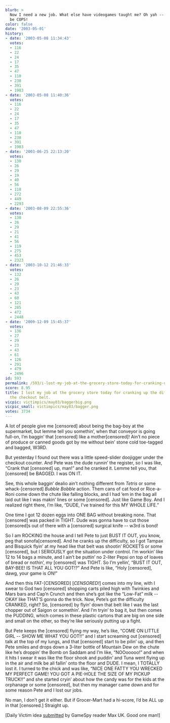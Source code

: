 ```yaml
---
blurb: >
  Now I need a new job. What else have videogames taught me? Oh yah -- dude, let's
  be COPS!
color: false
date: '2003-05-01'
history:
- date: '2003-05-08 11:34:43'
  votes:
  - 116
  - 22
  - 24
  - 17
  - 35
  - 47
  - 110
  - 238
  - 391
  - 1983
- date: '2003-05-08 11:40:36'
  votes:
  - 116
  - 22
  - 24
  - 17
  - 35
  - 47
  - 110
  - 238
  - 391
  - 1983
- date: '2003-06-25 22:13:20'
  votes:
  - 130
  - 26
  - 29
  - 19
  - 40
  - 56
  - 118
  - 272
  - 449
  - 2293
- date: '2003-08-09 22:55:36'
  votes:
  - 130
  - 26
  - 29
  - 21
  - 41
  - 56
  - 119
  - 275
  - 453
  - 2323
- date: '2003-10-12 21:46:33'
  votes:
  - 132
  - 26
  - 29
  - 23
  - 43
  - 60
  - 121
  - 285
  - 472
  - 2448
- date: '2009-12-09 15:45:37'
  votes:
  - 136
  - 27
  - 29
  - 23
  - 43
  - 61
  - 126
  - 291
  - 479
  - 2496
id: 593
permalink: /593/i-lost-my-job-at-the-grocery-store-today-for-cranking-up-the-difficulty-on-the-checkout-belt/
score: 8.95
title: I lost my job at the grocery store today for cranking up the difficulty on
  the checkout belt.
vicpic: victimpics/may03/baggerbig.png
vicpic_small: victimpics/may03/bagger.png
votes: 3734
---
```


A lot of people give me \[censored\] about being the bag-boy at the
supermarket, but lemme tell you somethin’, when that conveyor is going
full-on, I’m baggin’ that \[censored\] like a mother\[censored\]! Ain’t
no piece of produce or canned goods got by me without bein’ stone cold
toe-tagged and bagged, W3RD.

But yesterday I found out there was a little speed-slider doojigger
under the checkout counter. And Pete was the dude runnin’ the register,
so I was like, “Crank that \[censored\] up, man!” and he cranked it.
Lemme tell you, that \[censored\] be BAGGED. I was ON IT.

See, this whole baggin’ dealio ain’t nothing different from *Tetris* or
some whack-\[censored\] *Bubble Bobble* action. Them cans of cat food or
Rice-a-Roni come down the chute like falling blocks, and I had ‘em in
the bag all laid out like I was makin’ lines or some \[censored\]. Just
like Game Boy. And I realized right there, I’m like, “DUDE, I’ve trained
for this MY WHOLE LIFE.”

One time I got 12 dozen eggs into ONE BAG without breaking none. That
\[censored\] was packed in TIGHT. Dude was gonna have to cut those
\[censored\]s out of there with a \[censored\] surgical knife -- w3rd is
bond!

So I am ROCKING the house and I tell Pete to just BUST IT OUT, you know,
peg that sonofa\[censored\]. And he cranks up the difficulty, so I got
Tampax and Bisquick flyin’ at my head like that belt was shootin’
ROCKETS or some \[censored\], but I SERIOUSLY got the situation under
control. I’m workin’ like 12 to 14 bags a minute, and I ain’t be puttin’
no 2-liter Pepsi on top of loaves of bread or nothin’, my \[censored\]
was TIGHT. So I’m yellin’, “BUST IT OUT, BAY-BEE! IS THAT ALL YOU GOT!?”
And Pete is like, “Holy \[censored\], dawg, your game is *ON!*”

And then this FAT-\[CENSORED\] \[*CENSORED!*\] comes into my line, with
I swear to God two \[censored\] shopping carts piled high with Twinkies
and Mars bars and Cap’n Crunch and then she’s got like the “Low-Fat”
milk -- OKAY like THAT’S gonna do the trick. Now, Pete’s got the
difficulty CRANKED, right? So, \[censored\] by flyin’ down that belt
like I was the last chopper out of Saigon or somethin’. And I’m tryin’
to bag it, but then comes the PUDDING, which comes in these plastic
cartons that are big on one side and small on the other, so they’re like
seriously putting up a fight.

But Pete keeps the \[censored\] flying my way, he’s like, “COME ON
LITTLE GIRL -- SHOW ME WHAT YOU GOT!!” and I start screaming out
\[censored\] talk at the top of my lungs, and that \[censored\] start to
be pilin’ up, and then Pete smiles and drops down a 3-liter bottle of
Mountain Dew on the chute like he’s droppin’ the Bomb on Saddam and I’m
like, “NOOooooo!” and when it hits I swear it was like the floor shook
and puddin’ and Tuna went flying up in the air and milk be all fallin’
onto the floor and DUDE. I mean, I TOTALLY lost it. I turned to the
chick and was like, “NICE ONE FATTY YOU WRECKED MY PERFECT GAME! YOU GOT
A PIE-HOLE THE SIZE OF MY PICKUP TRUCK!!” and she started cryin’ about
how the candy was for the kids at the orphanage or some \[censored\],
but then my manager came down and for some reason Pete and I lost our
jobs.

No man, I don’t get it either. But if Grocer-Mart had a hi-score, I’d be
ALL up in that \[censored.\] Straight up.

\[Daily Victim idea
[submitted](http://web.archive.org/web/20030501000000/http://feedback.gamespy.com/)
by GameSpy reader Max UK. Good one man!\]